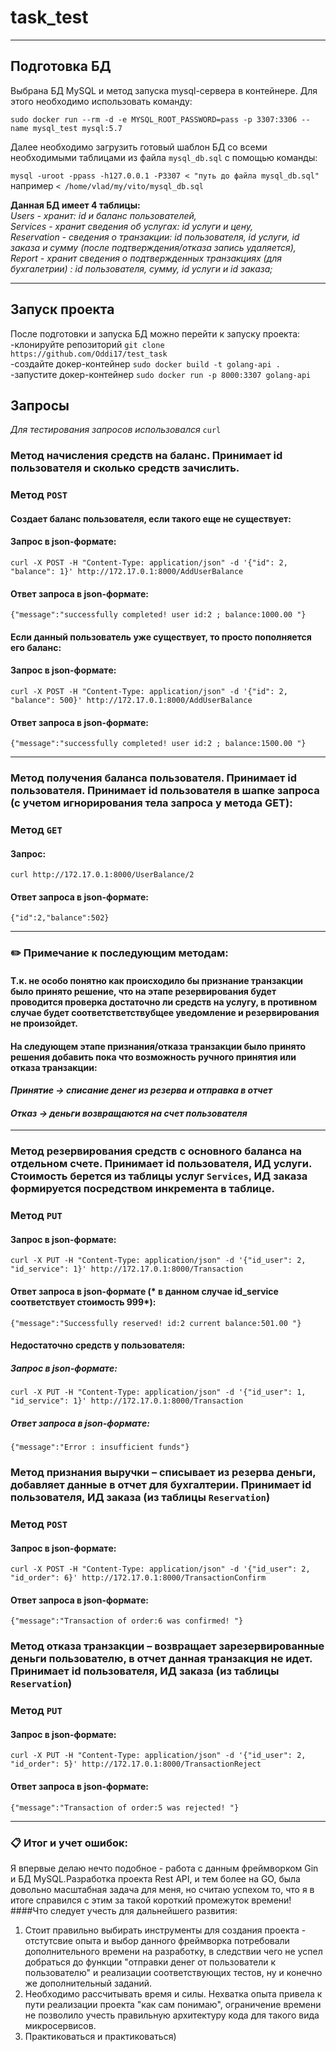# task_test
____
## Подготовка БД
Выбрана БД MySQL и метод запуска mysql-сервера в контейнере.
Для этого необходимо использовать команду:

`sudo docker run --rm -d -e MYSQL_ROOT_PASSWORD=pass -p 3307:3306 --name mysql_test mysql:5.7`

Далее необходимо загрузить готовый шаблон БД со всеми необходимыми таблицами из файла `mysql_db.sql` с помощью команды:

`mysql -uroot -ppass -h127.0.0.1 -P3307 < "путь до файла mysql_db.sql"` например `< /home/vlad/my/vito/mysql_db.sql`

**Данная БД имеет 4 таблицы:**  
 *Users - хранит: id и баланс пользователей,  
  Services - хранит сведения об услугах: id услуги и цену,  
  Reservation - сведения о транзакции: id пользователя, id услуги, id заказа и сумму (после подтверждения/отказа запись удаляется),   
  Report - хранит сведения о подтвержденных транзакциях (для бухгалетрии) : id пользователя, сумму, id услуги и id заказа;*  

____
## Запуск проекта
После подготовки и запуска БД можно перейти к запуску проекта:    
 -клонируйте репозиторий `git clone https://github.com/Oddi17/test_task`   
 -создайте докер-контейнер `sudo docker build -t golang-api .`  
 -запустите докер-контейнер `sudo docker run -p 8000:3307 golang-api`  
 

## Запросы  
*Для тестирования запросов использовался* `curl`
### Метод начисления средств на баланс. Принимает id пользователя и сколько средств зачислить.  
### Метод `POST`  
#### Создает баланс пользователя, если такого еще не существует:  
#### Запрос в json-форматe:
```
curl -X POST -H "Content-Type: application/json" -d '{"id": 2, "balance": 1}' http://172.17.0.1:8000/AddUserBalance
```
#### Ответ запроса в json-форматe:
```
{"message":"successfully completed! user id:2 ; balance:1000.00 "}
```
#### Если данный пользователь уже существует, то просто пополняется его баланс:
#### Запрос в json-форматe:  
```
curl -X POST -H "Content-Type: application/json" -d '{"id": 2, "balance": 500}' http://172.17.0.1:8000/AddUserBalance
```
#### Ответ запроса в json-форматe:  
```
{"message":"successfully completed! user id:2 ; balance:1500.00 "}
```
____
### Метод получения баланса пользователя. Принимает id пользователя. Принимает id пользователя в шапке запроса (с учетом игнорирования тела запроса у метода GET):  
### Метод `GET`  
#### Запрос:    
```
curl http://172.17.0.1:8000/UserBalance/2
```
#### Ответ запроса в json-форматe:  
```
{"id":2,"balance":502}
```
____
### :pencil2: Примечание к последующим методам:  
#### Т.к. не особо понятно как происходило бы признание транзакции было принято решение, что на этапе резервирования будет проводится проверка достаточно ли средств на услугу, в противном случае будет соответстветствубщее уведомление и резервирования не произойдет.  
#### На следующем этапе признания/отказа транзакции было принято решения добавить пока что возможность ручного принятия или отказа транзакции:   
#### *Принятие -> списание денег из резерва и отправка в отчет*  
#### *Отказ -> деньги возвращаются на счет пользователя*  
____
### Метод резервирования средств с основного баланса на отдельном счете. Принимает id пользователя, ИД услуги. Стоимость берется из таблицы услуг `Services`, ИД заказа формируется посредством инкремента в таблице.  
### Метод `PUT` 
#### Запрос в json-форматe:   
```
curl -X PUT -H "Content-Type: application/json" -d '{"id_user": 2, "id_service": 1}' http://172.17.0.1:8000/Transaction
```
#### Ответ запроса в json-форматe (* в данном случае id_service соответствует стоимость 999*):    
```
{"message":"Successfully reserved! id:2 current balance:501.00 "}
```
#### Недостаточно средств у пользователя:  
##### Запрос в json-форматe:  
```
curl -X PUT -H "Content-Type: application/json" -d '{"id_user": 1, "id_service": 1}' http://172.17.0.1:8000/Transaction
```
##### Ответ запроса в json-форматe:   
```
{"message":"Error : insufficient funds"}
```
### Метод признания выручки – списывает из резерва деньги, добавляет данные в отчет для бухгалтерии. Принимает id пользователя, ИД заказа (из таблицы `Reservation`) 
### Метод `POST`
#### Запрос в json-форматe:
```
curl -X POST -H "Content-Type: application/json" -d '{"id_user": 2, "id_order": 6}' http://172.17.0.1:8000/TransactionConfirm
```
#### Ответ запроса в json-форматe:  
```
{"message":"Transaction of order:6 was confirmed! "}
```

### Метод отказа транзакции – возвращает зарезервированные деньги пользователю, в отчет данная транзакция не идет. Принимает id пользователя, ИД заказа (из таблицы `Reservation`)  
### Метод `PUT`    
#### Запрос в json-форматe:    
```
curl -X PUT -H "Content-Type: application/json" -d '{"id_user": 2, "id_order": 5}' http://172.17.0.1:8000/TransactionReject
```
#### Ответ запроса в json-форматe:  
```
{"message":"Transaction of order:5 was rejected! "}
```
____
### :clipboard: Итог и учет ошибок:
Я впервые делаю нечто подобное - работа с данным фреймворком Gin и БД MySQL.Разработка проекта Rest API, и тем более на GO, была довольно масштабная задача для меня, но считаю успехом то, что я в итоге справился с этим за такой короткий промежуток времени!  
####Что следует учесть для дальнейшего развития:  
1. Стоит правильно выбирать инструменты для создания проекта - отстутсвие опыта и выбор данного фреймворка потребовали дополнительного времени на разработку, в следствии чего не успел добраться до функции "отправки денег от пользователи к пользователю" и реализации соответствующих тестов, ну и конечно же дополнительный заданий.  
2. Необходимо рассчитывать время и силы. Нехватка опыта привела к пути реализации проекта "как сам понимаю", ограничение времени не позволило учесть правильную архитектуру кода для такого вида микросервисов.
3. Практиковаться и практиковаться)   


